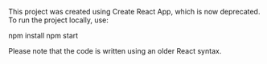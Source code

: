 This project was created using Create React App, which is now deprecated.
To run the project locally, use:

npm install
npm start

Please note that the code is written using an older React syntax.
